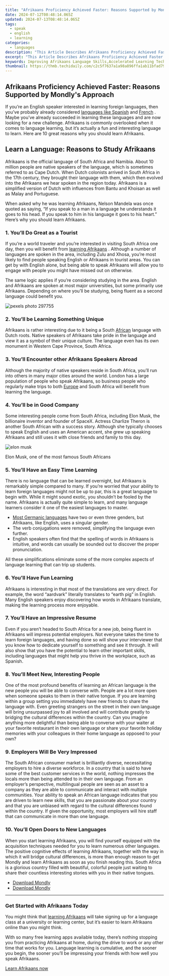 ```yaml
---
title: "Afrikaans Proficiency Achieved Faster: Reasons Supported by Mondly's Approach"
date: 2024-07-12T08:48:14.065Z
updated: 2024-07-13T08:48:14.065Z
tags:
  - speak
  - english
  - learning
categories:
  - languages
description: "This Article Describes Afrikaans Proficiency Achieved Faster: Reasons Supported by Mondly's Approach"
excerpt: "This Article Describes Afrikaans Proficiency Achieved Faster: Reasons Supported by Mondly's Approach"
keywords: Improving Afrikaans Language Skills,Accelerated Learning Techniques for Afrikaans,Effective Language Courses for Afrikaans Proficiency,Mondly Learning Methodology,Achieving Fluency in Afrikaans Quickly,Reasons Behind Rapid Afrikaans Mastery,Maximizing Language Learning Speed with Mondly
thumbnail: https://thmb.techidaily.com/c2c5f7637a1a98a896ffa1ab11bfad790f7bce8cef68212efe6eba279207bd77.jpg
---
```


## Afrikaans Proficiency Achieved Faster: Reasons Supported by Mondly's Approach

 If you’re an English speaker interested in learning foreign languages, then you’ve probably already considered [languages like Spanish](https://shop.mondly.com/affiliate.php?ACCOUNT=ATISTUDI&AFFILIATE=108875&PATH=https://www.mondly.com?AFFILIATE=108875) and [French](https://shop.mondly.com/affiliate.php?ACCOUNT=ATISTUDI&AFFILIATE=108875&PATH=https://www.mondly.com?AFFILIATE=108875) . Maybe you’ve already succeeded in learning these languages and are now looking for a new challenge. Afrikaans is commonly overlooked when it comes to language learning, but it’s actually a fun and interesting language to learn. Here are 10 great reasons why you should learn Afrikaans.

## **Learn a Language: Reasons to Study Afrikaans**

 Afrikaans is the official language of South Africa and Namibia. About 10 million people are native speakers of the language, which is sometimes referred to as Cape Dutch. When Dutch colonists arrived in South Africa in the 17th century, they brought their language with them, which then evolved into the Afrikaans we hear spoken in the region today. Afrikaans is a simplified version of Dutch with influences from Bantu and Khoisan as well as Malay and Portuguese.

 When asked why he was learning Afrikaans, Nelson Mandela was once quoted as saying, “If you speak to a man in a language he understands it goes to his head. If you speak to him in his language it goes to his heart.” Here’s why you should learn Afrikaans.

### **1\. You’ll Do Great as a Tourist**

 If you’re a world traveler and you’re interested in visiting South Africa one day, then you will benefit from [learning Afrikaans](https://adjt.mondly.com/5ixfg4k?campaign=blog-post-id-801&fallback=https%3A%2F%2Fapp.mondly.com%3Futm%5Fmedium%3Dblog%5Fblog-post-id-801%26utm%5Fsource%3Dblog-post-id-801&redirect%5Fmacos=https%3A%2F%2Fapp.mondly.com%3Futm%5Fmedium%3Dblog%5Fblog-post-id-801%26utm%5Fsource%3Dblog-post-id-801&redirect%5Fandroid=https%3A%2F%2Fplay.google.com%2Fstore%2Fapps%2Fdetails%3Fid%3Dcom.atistudios.mondly.languages%3Futm%5Fmedium%3Dblog%5Fblog-post-id-801%26utm%5Fsource%3Dblog-post-id-801&redirect%5Fios=https%3A%2F%2Fapps.apple.com%2Fapp%2Fapple-store%2Fid987873536%3Fpt%3D78954800%26ct%3Dblog-post-id-801%26mt%3D8)  . Although a number of languages are spoken in the area, including Zulu and Xhosa, you’re most likely to find people speaking English or Afrikaans in tourist areas. You can get by with English alone, but being able to speak Afrikaans will allow you to engage with people you might have missed out on otherwise.

 The same logic applies if you’re considering studying in the area. English and Afrikaans are spoken at most major universities, but some primarily use Afrikaans. Depending on where you’ll be studying, being fluent as a second language could benefit you.

![pexels photo 297755](https://edge.mondly.com/blog/wp-content/uploads/2017/11/pexels-photo-297755.jpeg "10 Reasons Why You Should Learn Afrikaans 2")

### **2\. You’ll be Learning Something Unique**

 Afrikaans is rather interesting due to it being a South [African](https://shop.mondly.com/affiliate.php?ACCOUNT=ATISTUDI&AFFILIATE=108875&PATH=https://www.mondly.com?AFFILIATE=108875) language with Dutch roots. Native speakers of Afrikaans take pride in the language and view it as a symbol of their unique culture. The language even has its own monument in Western Cape Province, South Africa.

### **3\. You’ll Encounter other Afrikaans Speakers Abroad**

 Although the majority of native speakers reside in South Africa, you’ll run into others in many major cities around the world. London has a large population of people who speak Afrikaans, so business people who regularly make trips to both [Europe](https://shop.mondly.com/affiliate.php?ACCOUNT=ATISTUDI&AFFILIATE=108875&PATH=https://www.mondly.com?AFFILIATE=108875) and South Africa will benefit from learning the language.

### **4\. You’ll be in Good Company**

 Some interesting people come from South Africa, including Elon Musk, the billionaire inventor and founder of SpaceX. Actress Charlize Theron is another South African with a success story. Although she typically chooses to speak English and uses an American accent, she grew up speaking Afrikaans and still uses it with close friends and family to this day.

![elon musk](https://edge.mondly.com/blog/wp-content/uploads/2017/11/Elon_Musk_-_The_Summit_2013-600x536.jpg "10 Reasons Why You Should Learn Afrikaans 3")

 Elon Musk, one of the most famous South Africans

### **5\. You’ll Have an Easy Time Learning**

 There is no language that can be learned overnight, but Afrikaans is remarkably simple compared to many. If you’re worried that your ability to learn foreign languages might not be up to par, this is a great language to begin with. While it might sound exotic, you shouldn’t be fooled by the name. Afrikaans is actually quite simple to learn, and many language learners consider it one of the easiest languages to master.

* [Most Germanic languages](https://shop.mondly.com/affiliate.php?ACCOUNT=ATISTUDI&AFFILIATE=108875&PATH=https://www.mondly.com?AFFILIATE=108875) have two or even three genders, but Afrikaans, like English, uses a singular gender.
* The verb conjugations were removed, simplifying the language even further.
* English speakers often find that the spelling of words in Afrikaans is intuitive, and words can usually be sounded out to discover the proper pronunciation.

 All these simplifications eliminate some of the more complex aspects of language learning that can trip up students.

### **6\. You’ll Have Fun Learning**

 Afrikaans is interesting in that most of the translations are very direct. For example, the word “aardvark” literally translates to “earth pig” in English. Many English speakers enjoy discovering how words in Afrikaans translate, making the learning process more enjoyable.

### **7\. You’ll Have an Impressive Resume**

 Even if you aren’t headed to South Africa for a new job, being fluent in Afrikaans will impress potential employers. Not everyone takes the time to learn foreign languages, and having done so will show your interviewer that you know how to dedicate yourself to something and see it through. It will also show that you have the potential to learn other important skills, including languages that might help you thrive in the workplace, such as Spanish.

### 8\. You’ll Meet New, Interesting People

 One of the most profound benefits of learning an African language is the new people you will be able to converse with. People are a lot more open when someone speaks to them in their native tongue. If you are learning within a group setting you immediately have new friends to share the language with. Even greeting strangers on the street in their own language will bring unsurpassed joy to all involved and will contribute greatly to bridging the cultural differences within the country. Can you imagine anything more delightful than being able to converse with your waiter at your favorite restaurant in their own language or share your favorite holiday memories with your colleagues in their home language as opposed to your own?

### 9\. Employers Will Be Very Impressed

 The South African consumer market is brilliantly diverse, necessitating employers to hire a diverse workforce. In a country that is said to have some of the best customer services in the world, nothing impresses the locals more than being attended to in their own language. From an employer’s perspective, multilingual people are seen as an asset to a company as they are able to communicate and interact with multiple communities. Your ability to speak an African language indicates that you are driven to learn new skills, that you are passionate about your country and that you are unbiased with regard to the cultural differences found within the country. If given the opportunity, most employers will hire staff that can communicate in more than one language.

### 10\. You’ll Open Doors to New Languages

 When you start learning Afrikaans, you will find yourself equipped with the acquisition techniques needed for you to learn numerous other languages. The positive cognitive effects of learning Afrikaans, together with the way in which it will bridge cultural differences, is more than enough reason to get Mondly and learn Afrikaans as soon as you finish reading this. South Africa is a glorious country filled with beautiful, colorful people just waiting to share their countless interesting stories with you in their native tongues.

* [Download Mondly](https://www.facebook.com/sharer/sharer.php?u=https%3A%2F%2Fwww.mondly.com%2Fblog%2F7-reasons-to-learn-afrikaans%2F&t=10+Reasons+Why+You+Should+Learn+Afrikaans "Share on Facebook")
* [Download Mondly](https://shop.mondly.com/affiliate.php?ACCOUNT=ATISTUDI&AFFILIATE=108875&PATH=https://www.mondly.com?AFFILIATE=108875)

---

### **Get Started with Afrikaans Today**

 You might think that [learning Afrikaans](https://adjt.mondly.com/5ixfg4k?campaign=blog-post-id-801&fallback=https%3A%2F%2Fapp.mondly.com%3Futm%5Fmedium%3Dblog%5Fblog-post-id-801%26utm%5Fsource%3Dblog-post-id-801&redirect%5Fmacos=https%3A%2F%2Fapp.mondly.com%3Futm%5Fmedium%3Dblog%5Fblog-post-id-801%26utm%5Fsource%3Dblog-post-id-801&redirect%5Fandroid=https%3A%2F%2Fplay.google.com%2Fstore%2Fapps%2Fdetails%3Fid%3Dcom.atistudios.mondly.languages%3Futm%5Fmedium%3Dblog%5Fblog-post-id-801%26utm%5Fsource%3Dblog-post-id-801&redirect%5Fios=https%3A%2F%2Fapps.apple.com%2Fapp%2Fapple-store%2Fid987873536%3Fpt%3D78954800%26ct%3Dblog-post-id-801%26mt%3D8) will take signing up for a language class at a university or learning center, but it’s easier to learn Afrikaans online than you might think.

 With so many free learning apps available today, there’s nothing stopping you from practicing Afrikaans at home, during the drive to work or any other time that works for you. Language learning is cumulative, and the sooner you begin, the sooner you’ll be impressing your friends with how well you speak Afrikaans.

[Learn Afrikaans now](https://adjt.mondly.com/5ixfg4k?campaign=blog-post-id-801&fallback=https%3A%2F%2Fapp.mondly.com%3Futm%5Fmedium%3Dblog%5Fblog-post-id-801%26utm%5Fsource%3Dblog-post-id-801&redirect%5Fmacos=https%3A%2F%2Fapp.mondly.com%3Futm%5Fmedium%3Dblog%5Fblog-post-id-801%26utm%5Fsource%3Dblog-post-id-801&redirect%5Fandroid=https%3A%2F%2Fplay.google.com%2Fstore%2Fapps%2Fdetails%3Fid%3Dcom.atistudios.mondly.languages%3Futm%5Fmedium%3Dblog%5Fblog-post-id-801%26utm%5Fsource%3Dblog-post-id-801&redirect%5Fios=https%3A%2F%2Fapps.apple.com%2Fapp%2Fapple-store%2Fid987873536%3Fpt%3D78954800%26ct%3Dblog-post-id-801%26mt%3D8 "Learn Afrikaans now")

<ins class="adsbygoogle"
     style="display:block"
     data-ad-format="autorelaxed"
     data-ad-client="ca-pub-7571918770474297"
     data-ad-slot="1223367746"></ins>



<ins class="adsbygoogle"
     style="display:block"
     data-ad-client="ca-pub-7571918770474297"
     data-ad-slot="8358498916"
     data-ad-format="auto"
     data-full-width-responsive="true"></ins>




